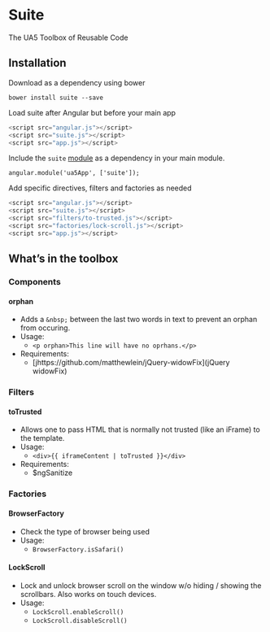 # Suite
The UA5 Toolbox of Reusable Code


## Installation
Download as a dependency using bower

```
bower install suite --save
```

Load suite after Angular but before your main app

```javascript
<script src="angular.js"></script>
<script src="suite.js"></script>
<script src="app.js"></script>
```

Include the `suite` [module](https://docs.angularjs.org/guide/module) as a dependency in your main module.

```
angular.module('ua5App', ['suite']);
```

Add specific directives, filters and factories as needed 

```javascript
<script src="angular.js"></script>
<script src="suite.js"></script>
<script src="filters/to-trusted.js"></script>
<script src="factories/lock-scroll.js"></script>
<script src="app.js"></script>
```

## What’s in the toolbox

### Components

#### orphan

- Adds a `&nbsp;` between the last two words in text to prevent an orphan from occuring.
- Usage:
	- `<p orphan>This line will have no oprhans.</p>`
- Requirements: 
	- [jhttps://github.com/matthewlein/jQuery-widowFix](jQuery widowFix)

### Filters

#### toTrusted

- Allows one to pass HTML that is normally not trusted (like an iFrame) to the template.
- Usage:
	- `<div>{{ iframeContent | toTrusted }}</div>`
- Requirements:
	- $ngSanitize

### Factories

#### BrowserFactory

- Check the type of browser being used
- Usage: 
	- `BrowserFactory.isSafari()`

#### LockScroll

- Lock and unlock browser scroll on the window w/o hiding / showing the scrollbars. Also works on touch devices.
- Usage:
	- `LockScroll.enableScroll()`
	- `LockScroll.disableScroll()`
